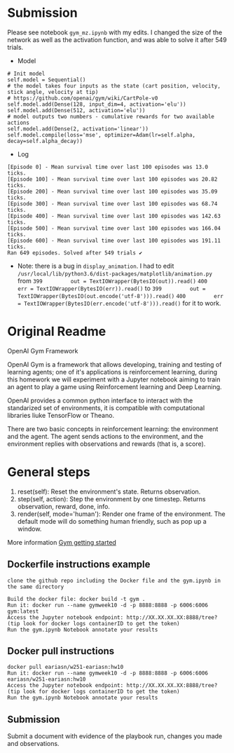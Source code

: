 # Submission

Please see notebook `gym_mz.ipynb` with my edits. I changed the size of the network as well as the activation function, and was able to solve it after 549 trials.

* Model
```
# Init model
self.model = Sequential()
# the model takes four inputs as the state (cart position, velocity, stick angle, velocity at tip)
# https://github.com/openai/gym/wiki/CartPole-v0
self.model.add(Dense(128, input_dim=4, activation='elu'))
self.model.add(Dense(512, activation='elu'))
# model outputs two numbers - cumulative rewards for two available actions 
self.model.add(Dense(2, activation='linear'))
self.model.compile(loss='mse', optimizer=Adam(lr=self.alpha, decay=self.alpha_decay))
```

* Log
```
[Episode 0] - Mean survival time over last 100 episodes was 13.0 ticks.
[Episode 100] - Mean survival time over last 100 episodes was 20.82 ticks.
[Episode 200] - Mean survival time over last 100 episodes was 35.09 ticks.
[Episode 300] - Mean survival time over last 100 episodes was 68.74 ticks.
[Episode 400] - Mean survival time over last 100 episodes was 142.63 ticks.
[Episode 500] - Mean survival time over last 100 episodes was 166.04 ticks.
[Episode 600] - Mean survival time over last 100 episodes was 191.11 ticks.
Ran 649 episodes. Solved after 549 trials ✔
```

* Note: there is a bug in `display_animation`. I had to edit `/usr/local/lib/python3.6/dist-packages/matplotlib/animation.py`  
from 
`399         out = TextIOWrapper(BytesIO(out)).read()`
`400         err = TextIOWrapper(BytesIO(err)).read()`
to 
`399         out = TextIOWrapper(BytesIO(out.encode('utf-8'))).read()`
`400         err = TextIOWrapper(BytesIO(err.encode('utf-8'))).read()`
for it to work. 


# Original Readme
OpenAI Gym Framework

OpenAI Gym is a framework that allows developing, training and testing of learning agents; one of it's applications is reinforcement learning, during this homework we will experiment with a Jupyter notebook aiming to train an agent to play a game using Reinforcement learning and Deep Learning.

OpenAI provides a common python interface to interact with the standarized set of environments, it is compatible with computational libraries liuke TensorFlow or Theano.

There are two basic concepts in reinforcement learning: the environment and the agent. The agent sends actions to the environment, and the environment replies with observations and rewards (that is, a score).

# General steps 
1. reset(self): Reset the environment's state. Returns observation.
2. step(self, action): Step the environment by one timestep. Returns observation, reward, done, info.
3. render(self, mode='human'): Render one frame of the environment. The default mode will do something human friendly, such as pop up a window.

More information [Gym getting started](https://gym.openai.com/docs/)


## Dockerfile instructions example
```
clone the github repo including the Docker file and the gym.ipynb in the same directory
 
Build the docker file: docker build -t gym .
Run it: docker run --name gymweek10 -d -p 8888:8888 -p 6006:6006 gym:latest
Access the Jupyter notebook endpoint: http://XX.XX.XX.XX:8888/tree?  (tip look for docker logs containerID to get the token)
Run the gym.ipynb Notebook annotate your results 
```

## Docker pull instructions
```
docker pull eariasn/w251-eariasn:hw10
Run it: docker run --name gymweek10 -d -p 8888:8888 -p 6006:6006 eariasn/w251-eariasn:hw10
Access the Jupyter notebook endpoint: http://XX.XX.XX.XX:8888/tree?  (tip look for docker logs containerID to get the token)
Run the gym.ipynb Notebook annotate your results

```
## Submission
Submit a document with evidence of the playbook run, changes you made and observations.


